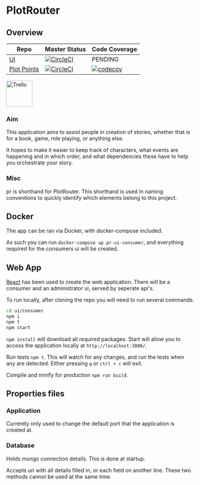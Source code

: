 # PlotRouter

## Overview

| Repo                             | Master Status                               | Code Coverage                                        |
| -------------------------------- | ------------------------------------------- | ---------------------------------------------------- |
| [UI][UI-Github]                  | [![CircleCI][UI-CCI-Badge]][UI-CCI]         | PENDING                                              |
| [Plot Points][PP-Github]         | [![CircleCI][PP-CCI-Badge]][PP-CCI]         | [![codecov][PP-CodeCov-Badge]][PP-CodeCov]           |

[<img alt="Trello" src="https://upload.wikimedia.org/wikipedia/en/8/8c/Trello_logo.svg" width=70x/>][Trello]

[UI-Github]: https://github.com/PossibleLlama/PlotRouter-UI
[UI-CCI-Badge]: https://circleci.com/gh/PossibleLlama/PlotRouter-UI.svg?style=svg&circle-token=e65c69d2f59335eaf44e72d6487c478c518ab5b1
[UI-CCI]: https://circleci.com/gh/PossibleLlama/PlotRouter-UI/tree/master

[PP-Github]: https://github.com/PossibleLlama/PlotRouter-PP
[PP-CCI-Badge]: https://circleci.com/gh/PossibleLlama/PlotRouter-PP/tree/master.svg?style=svg&circle-token=07292fe316715bf5c78e72534a2d05a59c0e7880
[PP-CCI]: https://circleci.com/gh/PossibleLlama/PlotRouter-PP/tree/master
[PP-CodeCov-Badge]: https://codecov.io/gh/PossibleLlama/PlotRouter-PP/branch/master/graph/badge.svg?token=ZrFA9xeliL
[PP-CodeCov]: https://codecov.io/gh/PossibleLlama/PlotRouter-PP

[Trello]: https://trello.com/b/mEtQHsTR/plot-router

### Aim

This application aims to assist people in creation of stories, whether that is for a book, game, role playing, or anything else.

It hopes to make it easier to keep track of characters, what events are happening and in which order, and what dependencies these have to help you orchestrate your story.

### Misc

pr is shorthand for PlotRouter. This shorthand is used in naming conventions to quickly identify which elements belong to this project.

## Docker

The app can be ran via Docker, with docker-compose included.

As such you can run `docker-compose up pr-ui-consumer`, and everything required for the consumers ui will be created.

## Web App

[React](https://reactjs.org/) has been used to create the web application. There will be a consumer and an administrator ui, served by seperate api's.

To run locally, after cloning the repo you will need to run several commands.

``` bash
cd ui/consumer
npm i
npm t
npm start
```

`npm install` will download all required packages.
Start will allow you to access the application locally at `http://localhost:3000/`.

Run tests `npm t`. This will watch for any changes, and run the tests when any are detected. Either pressing `q` or `ctrl + c` will exit.

Compile and minify for production `npm run build`.

## Properties files

### Application

Currently only used to change the default port that the application is created at.

### Database

Holds mongo connection details. This is done at startup.

Accepts uri with all details filled in, or each field on another line. These two methods cannot be used at the same time.
